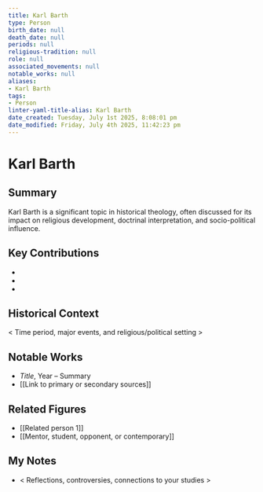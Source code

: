 ```yaml
---
title: Karl Barth
type: Person
birth_date: null
death_date: null
periods: null
religious-tradition: null
role: null
associated_movements: null
notable_works: null
aliases:
- Karl Barth
tags:
- Person
linter-yaml-title-alias: Karl Barth
date_created: Tuesday, July 1st 2025, 8:08:01 pm
date_modified: Friday, July 4th 2025, 11:42:23 pm
---
```


# Karl Barth

## Summary
Karl Barth is a significant topic in historical theology, often discussed for its impact on religious development, doctrinal interpretation, and socio-political influence.

## Key Contributions
- 
- 
- 

## Historical Context
< Time period, major events, and religious/political setting >

## Notable Works
- *Title*, Year – Summary
- [[Link to primary or secondary sources]]


## Related Figures
- [[Related person 1]]
- [[Mentor, student, opponent, or contemporary]]

## My Notes
- < Reflections, controversies, connections to your studies >
